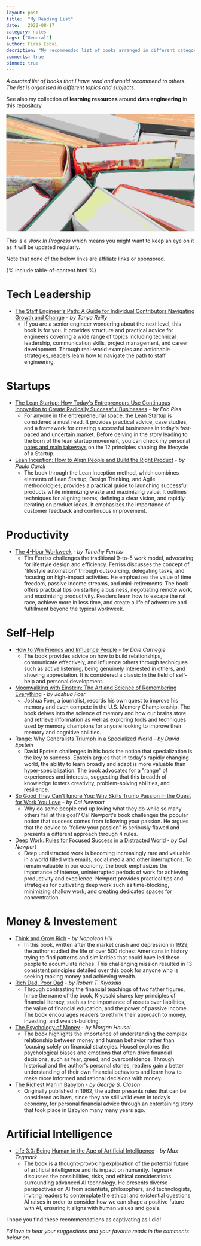 ```yaml
---
layout: post
title:  "My Reading List"
date:   2022-08-17
category: notes
tags: ["General"]
author: Firas Esbai
decription: "My recommended list of books arranged in different categories and subjects"
comments: true
pinned: true 
---
```


*A curated list of books that I have read and would recommend to others. The list is organised in different topics and subjects.*

See also my collection of **learning resources** around **data engineering** in this [repository](https://github.com/firasesbai/data-engineering-resources).  

![image](/assets/images/articles/13_reading_recommendations.jpg)


This is a *Work In Progress* which means you might want to keep an eye on it as it will be updated regularly. 

Note that none of the below links are affiliate links or sponsored. 

{% include table-of-content.html %}


# Tech Leadership

- [The Staff Engineer's Path: A Guide for Individual Contributors Navigating Growth and Change](https://www.oreilly.com/library/view/the-staff-engineers/9781098118723/) - *by Tanya Reilly*
  - If you are a senior engineer wondering about the next level, this book is for you. It provides structure and practical advice for engineers covering a wide range of topics including technical leadership, communication skills, project management, and career development. Through real-world examples and actionable strategies, readers learn how to navigate the path to staff engineering.  

# Startups

- [The Lean Startup: How Today's Entrepreneurs Use Continuous Innovation to Create Radically Successful Businesses](https://theleanstartup.com/) - *by Eric Ries*
  - For anyone in the entrepreneurial space, the Lean Startup is considered a must read. It provides practical advice, case studies, and a framework for creating successful businesses in today's fast-paced and uncertain market. Before delving in the story leading to the born of the lean startup movement, you can check my personal [notes and main takeways](https://www.firasesbai.com/notes/2022/09/11/the-lean-startup.html) on the 12 principles shaping the lifecycle of a Startup. 
- [Lean Inception: How to Align People and Build the Right Product](https://caroli.org/en/livro/lean-inception-how-to-align-people-and-build-the-right-product/) - *by Paulo Caroli* 
  - The book through the Lean Inception method, which combines elements of Lean Startup, Design Thinking, and Agile methodologies, provides a practical guide to launching successful products while minimizing waste and maximizing value. It outlines techniques for aligning teams, defining a clear vision, and rapidly iterating on product ideas. It emphasizes the importance of customer feedback and continuous improvement. 

# Productivity

- [The 4-Hour Workweek](https://tim.blog/tim-ferriss-books/#the-4-hour-workweek) - *by Timothy Ferriss*
  - Tim Ferriss challenges the traditional 9-to-5 work model, advocating for lifestyle design and efficiency. Ferriss discusses the concept of "lifestyle automation" through outsourcing, delegating tasks, and focusing on high-impact activities. He emphasizes the value of time freedom, passive income streams, and mini-retirements. The book offers practical tips on starting a business, negotiating remote work, and maximizing productivity. Readers learn how to escape the rat race, achieve more in less time, and create a life of adventure and fulfillment beyond the typical workweek.

# Self-Help 

- [How to Win Friends and Influence People](https://www.goodreads.com/book/show/4865.How_to_Win_Friends_and_Influence_People) - *by Dale Carnegie*
  - The book provides advice on how to build relationships, communicate effectively, and influence others through techniques such as active listening, being genuinely interested in others, and showing appreciation. It is considered a classic in the field of self-help and personal development.
- [Moonwalking with Einstein: The Art and Science of Remembering Everything](https://joshuafoer.com/) - *by Joshua Foer*
  - Joshua Foer, a journalist, records his own quest to improve his memory and even compete in the U.S. Memory Championship. The book delves into the science of memory and how our brains store and retrieve information as well as exploring tools and techniques used by memory champions for anyone looking to improve their memory and cognitive abilities.  
- [Range: Why Generalists Triumph in a Specialized World](https://davidepstein.com/the-range/) - *by David Epstein*
  - David Epstein challenges in his book the notion that specialization is the key to success. Epstein argues that in today's rapidly changing world, the ability to learn broadly and adapt is more valuable than hyper-specialization. The book advocates for a "range" of experiences and interests, suggesting that this breadth of knowledge fosters creativity, problem-solving abilities, and resilience. 
- [So Good They Can't Ignore You: Why Skills Trump Passion in the Quest for Work You Love](https://calnewport.com/writing/) - *by Cal Newport*
  - Why do some people end up loving what they do while so many others fail at this goal? Cal Newport's book challenges the popular notion that success comes from following your passion. He argues that the advice to "follow your passion" is seriously flawed and presents a different approach through 4 rules.
- [Deep Work: Rules for Focused Success in a Distracted World](https://calnewport.com/writing/) - *by Cal Newport*
  - Deep undistracted work is becoming increasingly rare and valuable in a world filled with emails, social media and other interruptions. To remain valuable in our economy, the book emphasizes the importance of intense, uninterrupted periods of work for achieving productivity and excellence. Newport provides practical tips and strategies for cultivating deep work such as time-blocking, minimizing shallow work, and creating dedicated spaces for concentration.

# Money & Investement

- [Think and Grow Rich](https://www.naphill.org/shop/books/paperback/think-and-grow-rich-the-1937-edition/) - *by Napoleon Hill*
  - In this book, written after the market crash and depression in 1929, the author studied the life of over 500 richest Americans in history trying to find patterns and similarities that could have led these people to accumulate riches. This challenging mission resulted in 13 consistent principles detailed over this book for anyone who is seeking making money and achieving wealth. 
- [Rich Dad, Poor Dad](https://www.richdad.com/about/rich-dad) - *by Robert T. Kiyosaki*
  - Through contrasting the financial teachings of two father figures, hince the name of the book, Kiyosaki shares key principles of financial literacy, such as the importance of assets over liabilities, the value of financial education, and the power of passive income. The book encourages readers to rethink their approach to money, investing, and wealth-building. 
- [The Psychology of Money](https://www.morganhousel.com/) - *by Morgan Housel*
  - The book highlights the importance of understanding the complex relationship between money and human behavior rather than focusing solely on financial strategies. Housel explores the psychological biases and emotions that often drive financial decisions, such as fear, greed, and overconfidence. Through historical and the author's personal stories, readers gain a better understanding of their own financial behaviors and learn how to make more informed and rational decisions with money.
- [The Richest Man in Babylon](https://www.goodreads.com/book/show/1052.The_Richest_Man_in_Babylon) - *by  George S. Clason* 
  - Originally published in 1962, the author presents rules that can be considered as laws, since they are still valid even in today’s economy, for personal financial advice through an entertaining story that took place in Babylon many many years ago. 

# Artificial Intelligence

- [Life 3.0: Being Human in the Age of Artificial Intelligence](https://www.goodreads.com/en/book/show/34272565) - *by Max Tegmark* 
  - The book is a thought-provoking exploration of the potential future of artificial intelligence and its impact on humanity. Tegmark discusses the possibilities, risks, and ethical considerations surrounding advanced AI technology. He presents diverse perspectives on AI from scientists, philosophers, and technologists, inviting readers to contemplate the ethical and existential questions AI raises in order to consider how we can shape a positive future with AI, ensuring it aligns with human values and goals.


I hope you find these recommendations as captivating as I did! 

*I'd love to hear your suggestions and your favorite reads in the comments below on.* 